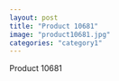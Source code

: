```yaml
---
layout: post
title: "Product 10681"
image: "product10681.jpg"
categories: "category1"
---
```

Product 10681
